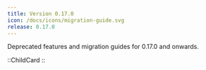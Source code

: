 ```yaml
---
title: Version 0.17.0
icon: /docs/icons/migration-guide.svg
release: 0.17.0
---
```


Deprecated features and migration guides for 0.17.0 and onwards.

::ChildCard
::